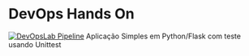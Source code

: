 # DevOps Hands On
[![DevOpsLab Pipeline](https://github.com/XimitiCB/devopslab/actions/workflows/pipeline.yml/badge.svg?branch=main)](https://github.com/XimitiCB/devopslab/actions/workflows/pipeline.yml)
Aplicação Simples em Python/Flask com teste usando Unittest